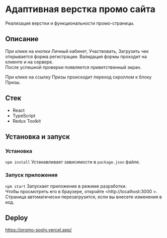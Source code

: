 # Адаптивная верстка промо сайта

Реализация верстки и функциональности промо-страницы.  

## Описание

При клике на кнопки Личный кабинет, Участвовать, Загрузить чек открывается форма регистрации. Валидация формы проходит на клиенте и на сервере.  
После успешной проверки появляется приветственный экран.

При клике на ссылку Призы происходит переход скроллом к блоку Призы.  

## Стек  
* React  
* TypeScript  
* Redux Toolkit  

## Установка и запуск  
### Установка
`npm install`
Устанавливает зависимости в `package.json` файле.

### Запуск приложения  
`npm start`
Запускает приложение в режиме разработки.  
Чтобы просмотреть его в браузере, откройте <http://localhost:3000 >. Страница автоматически перезагрузится, если вы внесете изменения в код.


## Deploy  
https://promo-sooty.vercel.app/
